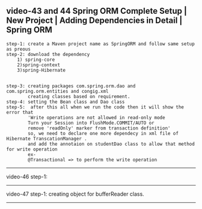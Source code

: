 video-43 and 44 Spring ORM Complete Setup | New Project | Adding Dependencies in Detail | Spring ORM
--------
	step-1: create a Maven project name as SpringORM and follow same setup as preous
	step-2: download the dependency 
		1) spring-core
		2)spring-context
		3)spring-Hibernate
		
	
	step-3: creating packages com.spring.orm.dao and com.spring.orm.entities and congig.xml
			creating classes based on requirement.
	step-4: setting the Bean class and Dao class
	step-5:  after this all when we run the code then it will show the error that 
			'Write operations are not allowed in read-only mode 
			Turn your Session into FlushMode.COMMIT/AUTO or 
			remove 'readOnly' marker from transaction definition' 
			so, we need to declare one more dependecy in xml file of Hibernate TranscationManager .
			and add the annotaion on studentDao class to allow that method for write operation
			ex-
			@Transactional => to perform the write operation
	
	
----------------------------------------------------------------------------------------------------------------
video-46
	step-1: 

	
	
--------------------------------------------------------------------------
video-47
	step-1: creating object for bufferReader class.
		
	
	
	
	
------------------------------------------------------------------------------------------------------------------

	
	
	
	
	
	
	
	